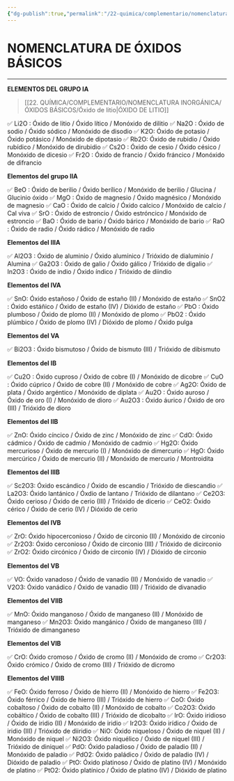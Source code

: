 ```yaml
---
{"dg-publish":true,"permalink":"/22-quimica/complementario/nomenclatura-inorganica/oxidos-basicos/oxidos-basicos/","tags":["Química","Teoría","Complemento"]}
---
```


# NOMENCLATURA DE ÓXIDOS BÁSICOS
---
**ELEMENTOS DEL GRUPO IA** 

>[[22. QUÍMICA/COMPLEMENTARIO/NOMENCLATURA INORGÁNICA/ÓXIDOS BÁSICOS/Óxido de litio\|ÓXIDO DE LITIO]]



✅ Li2O : Óxido de litio / Óxido lítico / Monóxido de dilitio 
✅ Na2O : Óxido de sodio / Óxido sódico / Monóxido de disodio
✅ K2O: Óxido de potasio / Óxido potásico / Monóxido de dipotasio
✅ Rb2O: Óxido de rubidio / Óxido rubídico / Monóxido de dirubidio
✅ Cs2O : Óxido de cesio / Óxido césico / Monóxido de dicesio
✅ Fr2O : Óxido de francio / Óxido fráncico / Monóxido de difrancio

**Elementos del grupo IIA**

✅ BeO : Óxido de berilio / Óxido berílico / Monóxido de berilio / Glucina / Glucinio óxido
✅ MgO : Óxido de magnesio / Óxido magnésico / Monóxido de magnesio
✅ CaO : Óxido de calcio / Óxido calcico / Monóxido de calcio / Cal viva
✅ SrO : Óxido de estroncio / Óxido estróncico / Monóxido de estroncio
✅ BaO : Óxido de bario / Óxido bárico / Monóxido de bario
✅ RaO : Óxido de radio / Óxido rádico / Monóxido de radio

**Elementos del IIIA**

✅ Al2O3 : Óxido de aluminio / Óxido alumínico / Trióxido de dialuminio / Alumina
✅ Ga2O3 : Óxido de galio / Óxido gálico / Trióxido de digalio
✅ In2O3 : Óxido de indio / Óxido índico / Trióxido de diindio

**Elementos del IVA**

✅ SnO: Óxido estañoso / Óxido de estaño (II) / Monóxido de estaño
✅ SnO2 : Óxido estáñico / Óxido de estaño (IV) / Dióxido de estaño
✅ PbO : Óxido plumboso / Óxido de plomo (II) / Monóxido de plomo
✅ PbO2 : Óxido plúmbico / Óxido de plomo (IV) / Dióxido de plomo / Óxido pulga

**Elementos del VA**

✅ Bi2O3 : Óxido bismutoso / Óxido de bismuto (III) / Trióxido de dibismuto

**Elementos del IB**

✅ Cu2O : Óxido cuproso / Óxido de cobre (I) / Monóxido de dicobre
✅ CuO : Óxido cúprico / Óxido de cobre (II) / Monóxido de cobre
✅ Ag2O: Óxido de plata / Óxido argéntico / Monóxido de diplata
✅ Au2O : Óxido auroso / Óxido de oro (I) / Monóxido de dioro
✅ Au2O3 : Óxido áurico / Óxido de oro (III) / Trióxido de dioro

**Elementos del IIB**

✅ ZnO: Óxido cíncico / Óxido de zinc / Monóxido de zinc
✅ CdO: Óxido cádmico / Óxido de cadmio / Monóxido de cadmio
✅ Hg2O: Óxido mercurioso / Óxido de mercurio (I) / Monóxido de dimercurio
✅ HgO: Óxido mercúrico / Óxido de mercurio (II) / Monóxido de mercurio / Montroidita

**Elementos del IIIB**

✅ Sc2O3: Óxido escándico / Óxido de escandio / Trióxido de diescandio
✅ La2O3: Óxido lantánico / Óxdio de lantano / Trióxido de dilantano
✅ Ce2O3: Óxido cerioso / Óxido de cerio (III) / Trióxido de dicerio
✅ CeO2: Óxido cérico / Óxido de cerio (IV) / Dióxido de cerio

**Elementos del IVB**

✅ ZrO: Óxido hipocerconioso / Óxido de circonio (II) / Monóxido de circonio
✅ Zr2O3: Óxido cerconioso / Óxido de circonio (III) / Trióxido de dicirconio
✅ ZrO2: Óxido circónico / Óxido de circonio (IV) / Dióxido de circonio

**Elementos del VB**

✅ VO: Óxido vanadoso / Óxido de vanadio (II) / Monóxido de vanadio
✅ V2O3: Óxido vanádico / Óxido de vanadio (III) / Trióxido de divanadio

**Elementos del VIIB**

✅ MnO: Óxido manganoso / Óxido de manganeso (II) / Monóxido de manganeso
✅ Mn2O3: Óxido mangánico / Óxido de manganeso (III) / Trióxido de dimanganeso

**Elementos del VIB**

✅ CrO: Óxido cromoso / Óxido de cromo (II) / Monóxido de cromo
✅ Cr2O3: Óxido crómico / Óxido de cromo (III) / Trióxido de dicromo

**Elementos del VIIIB**

✅ FeO: Óxido ferroso / Óxido de hierro (II) / Monóxido de hierro
✅ Fe2O3: Óxido férrico / Óxido de hierro (III) / Trióxido de hierro
✅ CoO: Óxido cobaltoso / Óxido de cobalto (II) / Monóxido de cobalto
✅ Co2O3: Óxido cobáltico / Óxido de cobalto (III) / Trióxido de dicobalto
✅ IrO: Óxido iridioso / Óxido de iridio (II) / Monóxido de iridio
✅ Ir2O3: Óxido irídico / Óxido de iridio (III) / Trióxido de diiridio
✅ NiO: Óxido niqueloso / Óxido de niquel (II) / Monóxido de niquel
✅ Ni2O3: Óxido niquélico / Óxido de niquel (III) / Trióxido de diniquel
✅ PdO: Óxido paladioso / Óxido de paladio (II) / Monóxido de paladio
✅ PdO2: Óxido paládico / Óxido de paladio (IV) / Dióxido de paladio
✅ PtO: Óxido platinoso / Óxido de platino (IV) / Monóxido de platino
✅ PtO2: Óxido platínico / Óxido de platino (IV) / Dióxido de platino